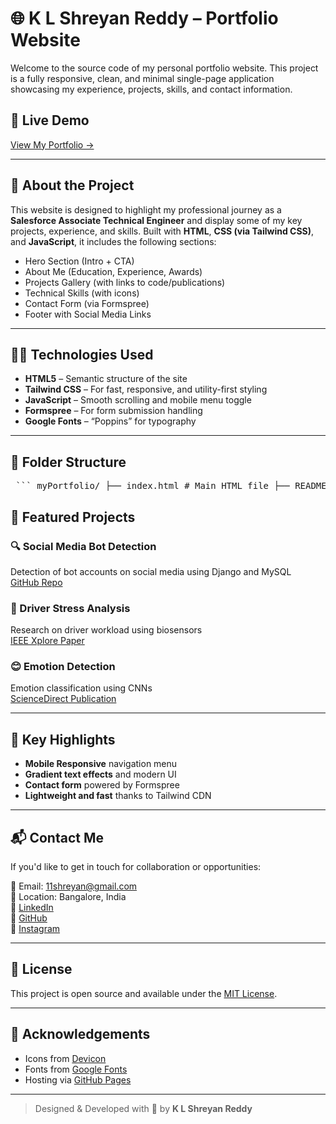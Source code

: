 # 🌐 K L Shreyan Reddy – Portfolio Website

Welcome to the source code of my personal portfolio website. This project is a fully responsive, clean, and minimal single-page application showcasing my experience, projects, skills, and contact information.


## 🚀 Live Demo
[View My Portfolio →](https://11shreyan.github.io/myPortfolio/)

---

## 📄 About the Project

This website is designed to highlight my professional journey as a **Salesforce Associate Technical Engineer** and display some of my key projects, experience, and skills. Built with **HTML**, **CSS (via Tailwind CSS)**, and **JavaScript**, it includes the following sections:

- Hero Section (Intro + CTA)
- About Me (Education, Experience, Awards)
- Projects Gallery (with links to code/publications)
- Technical Skills (with icons)
- Contact Form (via Formspree)
- Footer with Social Media Links

---

## 🧑‍💻 Technologies Used

- **HTML5** – Semantic structure of the site
- **Tailwind CSS** – For fast, responsive, and utility-first styling
- **JavaScript** – Smooth scrolling and mobile menu toggle
- **Formspree** – For form submission handling
- **Google Fonts** – “Poppins” for typography

---

## 📁 Folder Structure

<pre> ``` myPortfolio/ ├── index.html # Main HTML file ├── README.md # Project documentation └── Images/ # Folder for images ├── Profile_Picture.jpg ├── Social Media Bot Detection.png ├── Driver Stress Analysis.png └── Emotion Detection.png ``` </pre>

## 📸 Featured Projects

### 🔍 Social Media Bot Detection  
Detection of bot accounts on social media using Django and MySQL  
[GitHub Repo](https://github.com/Aatish-S/revahack2021/)

### 🚗 Driver Stress Analysis  
Research on driver workload using biosensors  
[IEEE Xplore Paper](https://ieeexplore.ieee.org/abstract/document/10434707)

### 😊 Emotion Detection  
Emotion classification using CNNs  
[ScienceDirect Publication](https://www.sciencedirect.com/science/article/pii/S1877050925011895)

---

## 🧠 Key Highlights

- **Mobile Responsive** navigation menu
- **Gradient text effects** and modern UI
- **Contact form** powered by Formspree
- **Lightweight and fast** thanks to Tailwind CDN

---

## 📬 Contact Me

If you'd like to get in touch for collaboration or opportunities:

📧 Email: 11shreyan@gmail.com  
📍 Location: Bangalore, India  
🔗 [LinkedIn](https://in.linkedin.com/in/k-l-shreyan-reddy-254324202)  
🐙 [GitHub](https://github.com/11shreyan)  
📸 [Instagram](https://www.instagram.com/shreyanreddy11)

---

## 📌 License

This project is open source and available under the [MIT License](LICENSE).

---

## 🙏 Acknowledgements

- Icons from [Devicon](https://devicon.dev/)
- Fonts from [Google Fonts](https://fonts.google.com/)
- Hosting via [GitHub Pages](https://pages.github.com/)

---

> Designed & Developed with 💙 by **K L Shreyan Reddy**

